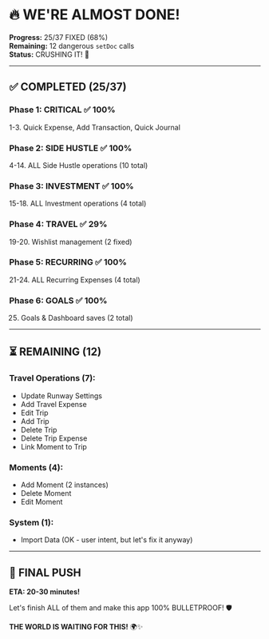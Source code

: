 # 🔥 WE'RE ALMOST DONE! 

**Progress:** 25/37 FIXED (68%)  
**Remaining:** 12 dangerous `setDoc` calls  
**Status:** CRUSHING IT! 💪

---

## ✅ COMPLETED (25/37)

###  **Phase 1: CRITICAL** ✅ 100%
1-3. Quick Expense, Add Transaction, Quick Journal

### **Phase 2: SIDE HUSTLE** ✅ 100%
4-14. ALL Side Hustle operations (10 total)

### **Phase 3: INVESTMENT** ✅ 100%
15-18. ALL Investment operations (4 total)

### **Phase 4: TRAVEL** ✅ 29%
19-20. Wishlist management (2 fixed)

### **Phase 5: RECURRING** ✅ 100%
21-24. ALL Recurring Expenses (4 total)

### **Phase 6: GOALS** ✅ 100%
25. Goals & Dashboard saves (2 total)

---

## ⏳ REMAINING (12)

### **Travel Operations (7):**
- Update Runway Settings
- Add Travel Expense
- Edit Trip
- Add Trip
- Delete Trip
- Delete Trip Expense  
- Link Moment to Trip

### **Moments (4):**
- Add Moment (2 instances)
- Delete Moment
- Edit Moment

### **System (1):**
- Import Data (OK - user intent, but let's fix it anyway)

---

## 🎯 FINAL PUSH

**ETA: 20-30 minutes!**

Let's finish ALL of them and make this app 100% BULLETPROOF! 🛡️

**THE WORLD IS WAITING FOR THIS!** 🌍✨
